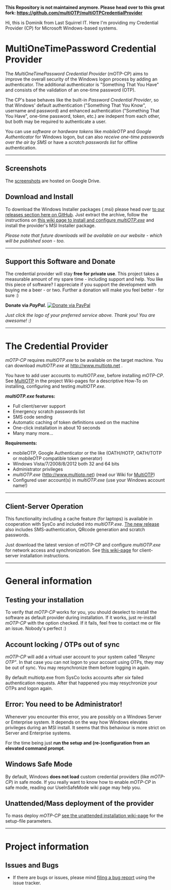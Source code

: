 **This Repository is not maintained anymore. Please head over to this great fork: https://github.com/multiOTP/multiOTPCredentialProvider**

Hi, this is Dominik from Last Squirrel IT. Here I'm providing my Credential Provider (CP) for Microsoft Windows-based systems.

MultiOneTimePassword Credential Provider
========================================

The *MultiOneTimePassword Credential Provider* (mOTP-CP) aims to improve the overall security of the Windows logon process by adding an authenticator. The additional authenticator is "Something That You Have" and consists of the validation of an one-time password (OTP).

The CP's base behaves like the built-in *Password Credential Provider*, so that Windows' default authentication ("Something That You Know", username and password) and enhanced authentication ("Something That You Have", one-time password, token, etc.) are indepent from each other, but both may be required to authenticate a user.

You can use *software or hardware tokens* like *mobileOTP* and *Google Authenticator* for Windows logon, but can also *receive one-time passwords over the air by SMS* or have a *scratch passwords list* for offline authentication.


----


Screenshots
-----------

The [screenshots](http://tinyurl.com/mOTP-Screenshots) are hosted on Google Drive.


Download and Install
--------------------

To download the Windows Installer packages (.msi) please head over [to our releases section here on GitHub](https://github.com/LastSquirrelIT/MultiOneTimePassword-CredentialProvider/releases). Just extract the archive, follow the instructions on [this wiki page to install and configure *multiOTP.exe*](https://github.com/LastSquirrelIT/MultiOneTimePassword-CredentialProvider/wiki/MultiOTP) and install the provider's MSI Installer package.

*Please note that future downloads will be available on our website - which will be published soon - too.*


----


Support this Software and Donate
--------------------------------

The credential provider will stay **free for private use**. This project takes a measurable amount of my spare time - including support and help. You like this piece of software? I appreciate if you support the development with buying me a beer - or two. Further a donation will make you feel better - for sure :)


**Donate via *PayPal.*** [![Donate via PayPal][4]][3]
<!--
Or send a micro donation via *Flattr.* [![Flattr this][2]][1] ***NOT WORKING NOW***
//-->

*Just click the logo of your preferred service above. Thank you! You are awesome! :)*

[1]: http://flattr.com/thing/
[2]: http://api.flattr.com/button/button-static-50x60.png
[3]: https://www.paypal.com/cgi-bin/webscr?cmd=_s-xclick&hosted_button_id=P4L7UBSP57WW4
[4]: https://www.paypalobjects.com/webstatic/de_DE/i/de-pp-logo-100px.png


----


The Credential Provider
=======================

*mOTP-CP* requires *multiOTP.exe* to be available on the target machine. You can download *multiOTP.exe* at http://www.multiotp.net .

You have to add user accounts to *multiOTP.exe*, before installing *mOTP-CP*. See [MultiOTP](https://github.com/LastSquirrelIT/MultiOneTimePassword-CredentialProvider/wiki/MultiOTP) in the project Wiki-pages for a descriptive How-To on installing, configuring and testing *multiOTP.exe*.

***multiOTP.exe* features:**
 - Full client/server support
 - Emergency scratch passwords list
 - SMS code sending
 - Automatic caching of token definitions used on the machine
 - One-click installation in about 10 seconds
 - Many many more...

**Requirements:**
 - mobileOTP, Google Authenticator or the like (OATH/HOTP, OATH/TOTP or mobileOTP compatible token generator)
 - Windows Vista/7/2008/8/2012 both 32 and 64 bits
 - Administrator privileges
 - *multiOTP.exe* (http://www.multiotp.net) (read our Wiki for [MultiOTP](https://github.com/LastSquirrelIT/MultiOneTimePassword-CredentialProvider/wiki/MultiOTP))
 - Configured user account(s) in *multiOTP.exe* (use your Windows account name!)

 
----


Client-Server Operation
-----------------------

This functionality including a cache feature (for laptops) is available in cooperation with SysCo and included into *multiOTP.exe*. [The new release](ttp://www.multiotp.net/website/index.php?language=en) also includes SMS-authentication, QRcode generation and scratch passwords.

Just download the latest version of mOTP-CP and configure *multiOTP.exe* for network access and synchronization. See [this wiki-page](https://github.com/LastSquirrelIT/MultiOneTimePassword-CredentialProvider/wiki/MultiOTPClientServerSetUp) for client-server installation instructions.


----


General information
===================
Testing your installation
-------------------------
To verify that *mOTP-CP* works for you, you should deselect to install the software as default provider during installation. If it works, just re-install *mOTP-CP* with the option checked. If it fails, feel free to contact me or file an issue. Nobody's perfect  :)

Account locking / OTPs out of sync
----------------------------------

*mOTP-CP* will add a virtual user account to your system called *"Resync OTP"*.
In that case you can not logon to your account using OTPs, they may be out of sync. You may resynchronize them before logging in again.

By default multiotp.exe from SysCo locks accounts after *six* failed authentication requests. After that happened you may resychronize your OTPs and logon again.

Error: You need to be Administrator!
------------------------------------

Whenever you encounter this error, you are possibly on a Windows Server or Enterprise system. It depends on the way how Windows elevates privileges during an MSI install. It seems that this behaviour is more strict on Server and Enterprise systems.

For the time being just **run the setup and (re-)configuration from an elevated command prompt**.

Windows Safe Mode
-----------------

By default, Windows **does not load** custom credential providers (like *mOTP-CP*) in safe mode.
If you really want to know how to enable *mOTP-CP* in safe mode, reading our UseInSafeMode wiki page may help you.

Unattended/Mass deployment of the provider
------------------------------------------

To mass deploy *mOTP-CP* [see the unattended installation wiki-page](https://github.com/LastSquirrelIT/MultiOneTimePassword-CredentialProvider/wiki/UnattendedInstallation) for the setup-file parameters.


----


Project information
===================
Issues and Bugs
---------------
 - If there are bugs or issues, please mind [filing a bug report](https://github.com/LastSquirrelIT/MultiOneTimePassword-CredentialProvider/issues) using the issue tracker.
